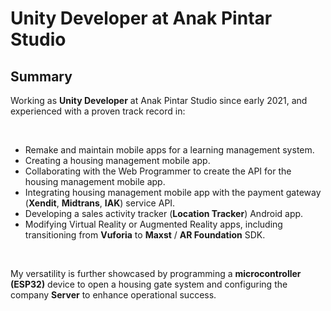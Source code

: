 # **<span class="text-primary dark:text-primaryDark">Unity Developer</span> at Anak Pintar Studio**

## **Summary**

Working as **Unity Developer** at Anak Pintar Studio since early 2021, and experienced with a proven track record in:

<br>

- Remake and maintain mobile apps for a learning management system. 
- Creating a housing management mobile app.
- Collaborating with the Web Programmer to create the API for the housing management mobile app.
- Integrating housing management mobile app with the payment gateway (**Xendit**, **Midtrans**, **IAK**) service API.
- Developing a sales activity tracker (**Location Tracker**) Android app.
- Modifying Virtual Reality or Augmented Reality apps, including transitioning from **Vuforia** to **Maxst** / **AR Foundation** SDK.

<br>

My versatility is further showcased by programming a **microcontroller (ESP32)** device to open a housing gate system and configuring the company **Server** to enhance operational success.
